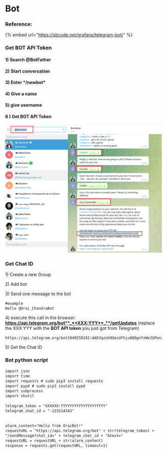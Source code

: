 # Bot

### Reference:

{% embed url="https://sbcode.net/grafana/telegram-bot/" %}

### Get BOT API Token

#### 1) Search @BotFather&#x20;

#### 2) Start conversation

#### 3) Enter \*/newbot\*

#### 4) Give a name

#### 5) give username

#### 6 ) Get BOT API Token



![](<../../.gitbook/assets/image (4).png>)

### Get Chat ID

1\) Create a new Group

2\) Add bot&#x20;

3\) Send one message to the bot

```
#example 
Hello @Orai_ChandraBot
```

4\) execute this call in the browser: **https://api.telegram.org/bot**_**XXX:YYY**_**/getUpdates** (replace the XXX:YYY with the **BOT API token** you just got from Telegram)

```
https://api.telegram.org/bot1949258182:AAEVqzoh9GmiUFhju8Q0gnYzWeJGPenzSA8/getUpdates
```

5\) Get the Chat ID

### Bot python script

```
import json
import time
import requests # sudo pip3 install requests
import pypd # sudo pip3 install pypd
import subprocess
import shutil

telegram_token = "XXXXXX:YYYYYYYYYYYYYYYYYYYY"
telegram_chat_id = "-123214343"


alarm_content="Hello from OraiBot!"
requestURL = "https://api.telegram.org/bot" + str(telegram_token) + "/sendMessage?chat_id=" + telegram_chat_id + "&text="
requestURL = requestURL + str(alarm_content)
response = requests.get(requestURL, timeout=1)
```



